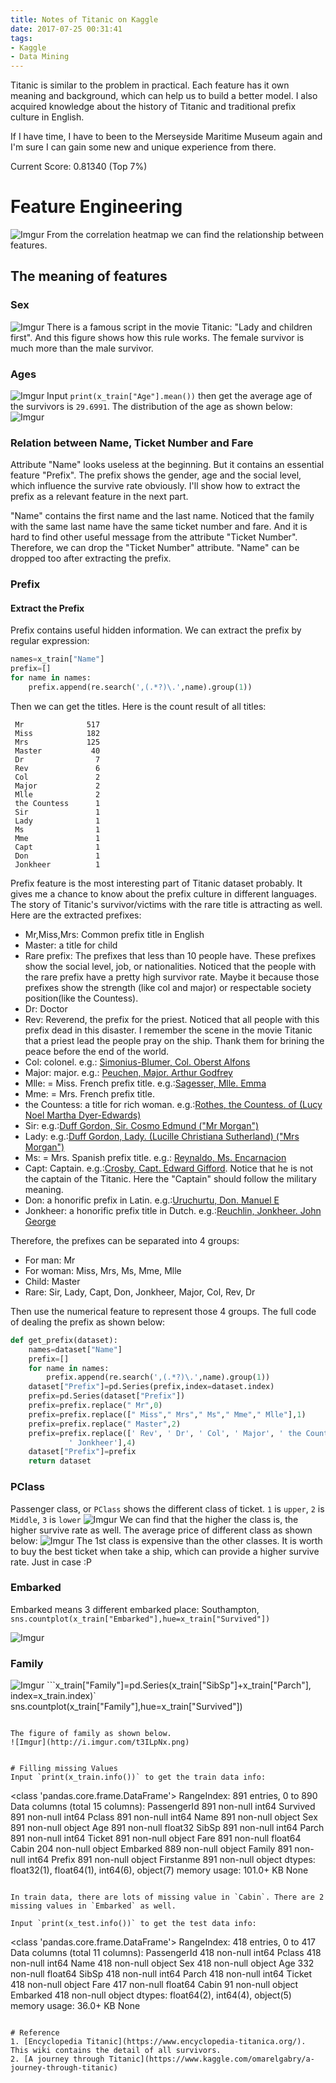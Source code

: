 ```yaml
---
title: Notes of Titanic on Kaggle
date: 2017-07-25 00:31:41
tags:
- Kaggle
- Data Mining
---
```


Titanic is similar to the problem in practical. Each feature has it own meaning and background, which can help us to build a better model. I also acquired knowledge about the history of Titanic and traditional prefix culture in English. 

If I have time, I have to been to the Merseyside Maritime Museum again and I'm sure I can gain some new and unique experience from there.

Current Score: 0.81340 (Top 7%)

<!--more-->

# Feature Engineering
![Imgur](http://i.imgur.com/aZSuEgp.png)
From the correlation heatmap we can find the relationship between features.

## The meaning of features
### Sex
![Imgur](http://i.imgur.com/iK89DEN.png)
There is a famous script in the movie Titanic: "Lady and children first". And this figure shows how this rule works. The female survivor is much more than the male survivor. 

### Ages
![Imgur](http://i.imgur.com/nYPz41U.png)
Input `print(x_train["Age"].mean())` then get the average age of the survivors is `29.6991`.
The distribution of the age as shown below:
![Imgur](http://i.imgur.com/5fWsiaS.png)

### Relation between Name, Ticket Number and Fare
Attribute "Name" looks useless at the beginning. But it contains an essential feature "Prefix". The prefix shows the gender, age and the social level, which influence the survive rate obviously. I'll show how to extract the prefix as a relevant feature in the next part.

"Name" contains the first name and the last name. Noticed that the family with the same last name have the same ticket number and fare. And it is hard to find other useful message from the attribute "Ticket Number". Therefore, we can drop the "Ticket Number" attribute. "Name" can be dropped too after extracting the prefix.   
### Prefix
#### Extract the Prefix
Prefix contains useful hidden information. We can extract the prefix by regular expression:
```python
names=x_train["Name"]
prefix=[]
for name in names:
    prefix.append(re.search(',(.*?)\.',name).group(1))
```

Then we can get the titles. Here is the count result of all titles:
```
 Mr              517
 Miss            182
 Mrs             125
 Master           40
 Dr                7
 Rev               6
 Col               2
 Major             2
 Mlle              2
 the Countess      1
 Sir               1
 Lady              1
 Ms                1
 Mme               1
 Capt              1
 Don               1
 Jonkheer          1
```

Prefix feature is the most interesting part of Titanic dataset probably. It gives me a chance to know about the prefix culture in different languages. The story of Titanic's survivor/victims with the rare title is attracting as well. Here are the extracted prefixes:
- Mr,Miss,Mrs: Common prefix title in English
- Master: a title for child
- Rare prefix: The prefixes that less than 10 people have. These prefixes show the social level, job, or nationalities. Noticed that the people with the rare prefix have a pretty high survivor rate. Maybe it because those prefixes show the strength (like col and major) or respectable society position(like the Countess).
 - Dr: Doctor
 - Rev: Reverend, the prefix for the priest. Noticed that all people with this prefix dead in this disaster. I remember the scene in the movie Titanic that a priest lead the people pray on the ship. Thank them for brining the peace before the end of the world. 
 - Col: colonel. e.g.: [Simonius-Blumer, Col. Oberst Alfons](https://www.encyclopedia-titanica.org/titanic-survivor/alfons-simonius-blumer.html)
 - Major: major. e.g.: [Peuchen, Major. Arthur Godfrey](https://www.encyclopedia-titanica.org/titanic-survivor/arthur-godfrey-peuchen.html)
 - Mlle: = Miss. French prefix title. e.g.:[Sagesser, Mlle. Emma](https://www.encyclopedia-titanica.org/titanic-survivor/emma-sagesser.html)
 - Mme: = Mrs. French prefix title.
 - the Countess: a title for rich woman. e.g.:[Rothes, the Countess. of (Lucy Noel Martha Dyer-Edwards)](https://www.encyclopedia-titanica.org/titanic-survivor/countess-of-rothes.html)
 - Sir: e.g.:[Duff Gordon, Sir. Cosmo Edmund ("Mr Morgan")](https://www.encyclopedia-titanica.org/titanic-survivor/sir-cosmo-duff-gordon.html)
 - Lady: e.g.:[Duff Gordon, Lady. (Lucille Christiana Sutherland) ("Mrs Morgan")](https://www.encyclopedia-titanica.org/titanic-survivor/lady-duff-gordon.html)
 - Ms: = Mrs. Spanish prefix title. e.g.: [Reynaldo, Ms. Encarnacion](https://www.encyclopedia-titanica.org/titanic-survivor/encarnacion-reynaldo.html)
 - Capt: Captain. e.g.:[Crosby, Capt. Edward Gifford](https://www.encyclopedia-titanica.org/titanic-victim/edward-gifford-crosby.html). Notice that he is not the captain of the Titanic. Here the "Captain" should follow the military meaning.
 - Don: a honorific prefix in Latin. e.g.:[Uruchurtu, Don. Manuel E](https://www.encyclopedia-titanica.org/titanic-victim/manuel-uruchurtu.html)
 - Jonkheer: a honorific prefix title in Dutch. e.g.:[Reuchlin, Jonkheer. John George](https://www.encyclopedia-titanica.org/titanic-victim/johan-george-reuchlin.html)

Therefore, the prefixes can be separated into 4 groups:
- For man: Mr
- For woman: Miss, Mrs, Ms, Mme, Mlle
- Child: Master
- Rare: Sir, Lady, Capt, Don, Jonkheer, Major, Col, Rev, Dr

Then use the numerical feature to represent those 4 groups. The full code of dealing the prefix as shown below:

```python
def get_prefix(dataset):
    names=dataset["Name"]
    prefix=[]
    for name in names:
        prefix.append(re.search(',(.*?)\.',name).group(1))
    dataset["Prefix"]=pd.Series(prefix,index=dataset.index)
    prefix=pd.Series(dataset["Prefix"])
    prefix=prefix.replace(" Mr",0)
    prefix=prefix.replace([" Miss"," Mrs"," Ms"," Mme"," Mlle"],1)
    prefix=prefix.replace(" Master",2)
    prefix=prefix.replace([' Rev', ' Dr', ' Col', ' Major', ' the Countess', ' Capt', ' Dona', 'Don', ' Sir', ' Lady',
             ' Jonkheer'],4)
    dataset["Prefix"]=prefix
    return dataset
```

### PClass 
Passenger class, or `PClass` shows the different class of ticket. `1` is `upper`, `2` is `Middle`, `3` is `lower`
![Imgur](http://i.imgur.com/TexnwIq.png)
We can find that the higher the class is, the higher survive rate as well. The average price of different class as shown below:
![Imgur](http://i.imgur.com/mttqseL.png)
The 1st class is expensive than the other classes. It is worth to buy the best ticket when take a ship, which can provide a higher survive rate. Just in case :P

### Embarked
Embarked means 3 different embarked place: Southampton, 
`sns.countplot(x_train["Embarked"],hue=x_train["Survived"])`

![Imgur](http://i.imgur.com/qSOwRWN.png)

### Family
![Imgur](http://i.imgur.com/Mcpjz1A.png)
```x_train["Family"]=pd.Series(x_train["SibSp"]+x_train["Parch"], index=x_train.index)`
sns.countplot(x_train["Family"],hue=x_train["Survived"])
```

The figure of family as shown below.
![Imgur](http://i.imgur.com/t3ILpNx.png)


# Filling missing Values
Input `print(x_train.info())` to get the train data info:
```
<class 'pandas.core.frame.DataFrame'>
RangeIndex: 891 entries, 0 to 890
Data columns (total 15 columns):
PassengerId    891 non-null int64
Survived       891 non-null int64
Pclass         891 non-null int64
Name           891 non-null object
Sex            891 non-null object
Age            891 non-null float32
SibSp          891 non-null int64
Parch          891 non-null int64
Ticket         891 non-null object
Fare           891 non-null float64
Cabin          204 non-null object
Embarked       889 non-null object
Family         891 non-null int64
Prefix         891 non-null object
Firstanme      891 non-null object
dtypes: float32(1), float64(1), int64(6), object(7)
memory usage: 101.0+ KB
None
```

In train data, there are lots of missing value in `Cabin`. There are 2 missing values in `Embarked` as well.

Input `print(x_test.info())` to get the test data info:

```
<class 'pandas.core.frame.DataFrame'>
RangeIndex: 418 entries, 0 to 417
Data columns (total 11 columns):
PassengerId    418 non-null int64
Pclass         418 non-null int64
Name           418 non-null object
Sex            418 non-null object
Age            332 non-null float64
SibSp          418 non-null int64
Parch          418 non-null int64
Ticket         418 non-null object
Fare           417 non-null float64
Cabin          91 non-null object
Embarked       418 non-null object
dtypes: float64(2), int64(4), object(5)
memory usage: 36.0+ KB
None
```

# Reference
1. [Encyclopedia Titanic](https://www.encyclopedia-titanica.org/).
This wiki contains the detail of all survivors.
2. [A journey through Titanic](https://www.kaggle.com/omarelgabry/a-journey-through-titanic)

